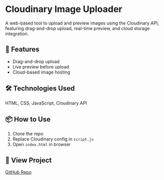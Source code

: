 # Cloudinary Image Uploader

A web-based tool to upload and preview images using the Cloudinary API, featuring drag-and-drop upload, real-time preview, and cloud storage integration.

## 🚀 Features
- Drag-and-drop upload
- Live preview before upload
- Cloud-based image hosting

## 🛠️ Technologies Used
HTML, CSS, JavaScript, Cloudinary API

## 📦 How to Use
1. Clone the repo
2. Replace Cloudinary config in `script.js`
3. Open `index.html` in browser

## 🔗 View Project
[GitHub Repo](https://github.com/Unnati-29/cloudinary-image-uploader)


